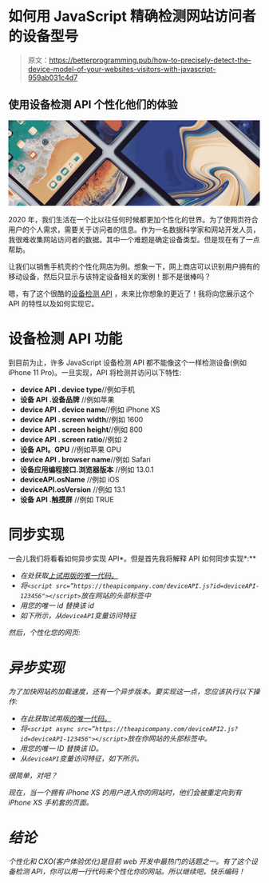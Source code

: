 # 如何用 JavaScript 精确检测网站访问者的设备型号

> 原文：<https://betterprogramming.pub/how-to-precisely-detect-the-device-model-of-your-websites-visitors-with-javascript-959ab031c4d7>

## **使用设备检测 API 个性化他们的体验**

![](img/407b9301340dfbcb60663e53860cc8f2.png)

2020 年，我们生活在一个比以往任何时候都更加个性化的世界。为了使网页符合用户的个人需求，需要关于访问者的信息。作为一名数据科学家和网站开发人员，我很难收集网站访问者的数据。其中一个难题是确定设备类型。但是现在有了一点帮助。

让我们以销售手机壳的个性化网店为例。想象一下，网上商店可以识别用户拥有的移动设备，然后只显示与该特定设备相关的案例！那不是很棒吗？

嗯，有了这个很酷的[设备检测 API](https://theapicompany.com/) ，未来比你想象的更近了！我将向您展示这个 API 的特性以及如何实现它。

# 设备检测 API 功能

到目前为止，许多 JavaScript 设备检测 API 都不能像这个一样检测设备(例如 iPhone 11 Pro)。一旦实现，API 将检测并访问以下特性:

*   **device API . device type**//例如手机
*   **设备 API .设备品牌** //例如苹果
*   **device API . device name**//例如 iPhone XS
*   **device API . screen width**//例如 1600
*   **device API . screen height**//例如 800
*   **device API . screen ratio**//例如 2
*   **设备 API。GPU** //例如苹果 GPU
*   **device API . browser name**//例如 Safari
*   **设备应用编程接口.浏览器版本** //例如 13.0.1
*   **deviceAPI.osName** //例如 iOS
*   **deviceAPI.osVersion** //例如 13.1
*   **设备 API .触摸屏** //例如 TRUE

# **同步实现**

一会儿我们将看看如何异步实现 API*。但是首先我将解释 API 如何同步实现*:**

*   *在处获取[上试用版的唯一代码。](https://theapicompany.com)*
*   *将`<script src=”https://theapicompany.com/deviceAPI.js?id=deviceAPI-123456"></script>`放在网站的头部标签中*
*   *用您的唯一 id 替换该 id*
*   *如下所示，从`deviceAPI`变量访问特征*

*然后，个性化您的网页:*

# ***异步实现***

*为了加快网站的加载速度，还有一个异步版本。要实现这一点，您应该执行以下操作:*

*   *在此获取试用版[的唯一代码。](https://theapicompany.com)*
*   *将`<script async src=”https://theapicompany.com/deviceAPI2.js?id=deviceAPI-123456"></script>`放在你网站的头部标签中。*
*   *用您的唯一 ID 替换该 ID。*
*   *从`deviceAPI`变量访问特征，如下所示。*

*很简单，对吧？*

*现在，当一个拥有 iPhone XS 的用户进入你的网站时，他们会被重定向到有 iPhone XS 手机套的页面。*

# ***结论***

*个性化和 CXO(客户体验优化)是目前 web 开发中最热门的话题之一。有了这个设备检测 API，你可以用一行代码来个性化你的网站。所以继续吧，快乐编码！*